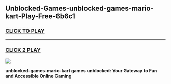 
## Unblocked-Games-unblocked-games-mario-kart-Play-Free-6b6c1
<h3>
<a href="https://premium76.site?title=unblocked-games-mario-kart&ref=12A">CLICK TO PLAY</a></h3>
<hr>

<h3>
<a href="https://premium76.site?title=unblocked-games-mario-kart&ref=12A">CLICK 2 PLAY</a>
  
</h3>

<a href="https://premium76.site?title=unblocked-games-mario-kart&ref=12A"><img src="https://clearcache.store/games.png"></a>


**unblocked-games-mario-kart games unblocked: Your Gateway to Fun and Accessible Online Gaming**
